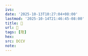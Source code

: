 ```yaml
---
ivs:
date: '2025-10-13T10:27:04+08:00'
lastmod: '2025-10-14T21:46:45-08:00'
title: 􃮪
url: 􃮪
tags: [陞]
hex: 
src: DCCV
note:
---
```

